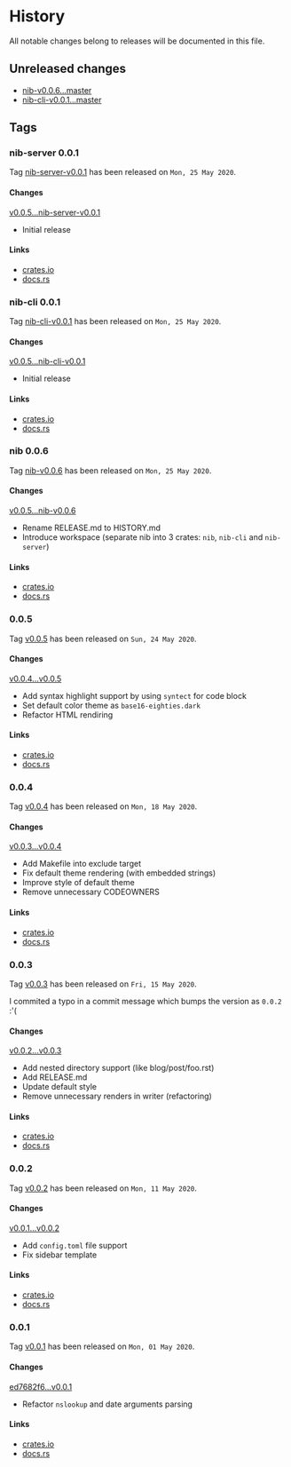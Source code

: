 # History

All notable changes belong to releases will be documented in this file.


## Unreleased changes

* [nib-v0.0.6...master](
https://gitlab.com/grauwoelfchen/nib/-/compare/nib-v0.0.6...master)
* [nib-cli-v0.0.1...master](
https://gitlab.com/grauwoelfchen/nib/-/compare/nib-cli-v0.0.1...master)


## Tags


### nib-server 0.0.1

Tag [nib-server-v0.0.1](
https://gitlab.com/grauwoelfchen/nib/-/tags/nib-server-v0.0.1) has been
released on `Mon, 25 May 2020`.

#### Changes

[v0.0.5...nib-server-v0.0.1](
https://gitlab.com/grauwoelfchen/nib/-/compare/v0.0.5...nib-server-v0.0.1)

* Initial release

#### Links

* [crates.io](https://crates.io/crates/nib-server/0.0.1)
* [docs.rs](https://docs.rs/crate/nib-server/0.0.1)


### nib-cli 0.0.1

Tag [nib-cli-v0.0.1](
https://gitlab.com/grauwoelfchen/nib/-/tags/nib-cli-v0.0.1) has been released
on `Mon, 25 May 2020`.

#### Changes

[v0.0.5...nib-cli-v0.0.1](
https://gitlab.com/grauwoelfchen/nib/-/compare/v0.0.5...nib-cli-v0.0.1)

* Initial release

#### Links

* [crates.io](https://crates.io/crates/nib-cli/0.0.1)
* [docs.rs](https://docs.rs/crate/nib-cli/0.0.1)


### nib 0.0.6

Tag [nib-v0.0.6](https://gitlab.com/grauwoelfchen/nib/-/tags/nib-v0.0.6) has
been released on `Mon, 25 May 2020`.

#### Changes

[v0.0.5...nib-v0.0.6](
https://gitlab.com/grauwoelfchen/nib/-/compare/v0.0.5...nib-v0.0.6)

* Rename RELEASE.md to HISTORY.md
* Introduce workspace (separate nib into 3 crates: `nib`, `nib-cli` and
`nib-server`)

#### Links

* [crates.io](https://crates.io/crates/nib/0.0.6)
* [docs.rs](https://docs.rs/crate/nib/0.0.6)


### 0.0.5

Tag [v0.0.5](https://gitlab.com/grauwoelfchen/nib/-/tags/v0.0.5) has been
released on `Sun, 24 May 2020`.

#### Changes

[v0.0.4...v0.0.5](
https://gitlab.com/grauwoelfchen/nib/-/compare/v0.0.4...v0.0.5)

* Add syntax highlight support by using `syntect` for code block
* Set default color theme as `base16-eighties.dark`
* Refactor HTML rendiring

#### Links

* [crates.io](https://crates.io/crates/nib/0.0.5)
* [docs.rs](https://docs.rs/crate/nib/0.0.5)


### 0.0.4

Tag [v0.0.4](https://gitlab.com/grauwoelfchen/nib/-/tags/v0.0.4) has been
released on `Mon, 18 May 2020`.

#### Changes

[v0.0.3...v0.0.4](
https://gitlab.com/grauwoelfchen/nib/-/compare/v0.0.3...v0.0.4)

* Add Makefile into exclude target
* Fix default theme rendering (with embedded strings)
* Improve style of default theme
* Remove unnecessary CODEOWNERS

#### Links

* [crates.io](https://crates.io/crates/nib/0.0.4)
* [docs.rs](https://docs.rs/crate/nib/0.0.4)


### 0.0.3

Tag [v0.0.3](https://gitlab.com/grauwoelfchen/nib/-/tags/v0.0.3) has been
released on `Fri, 15 May 2020`.

I commited a typo in a commit message which bumps the version as `0.0.2` :'(

#### Changes

[v0.0.2...v0.0.3](
https://gitlab.com/grauwoelfchen/nib/-/compare/v0.0.2...v0.0.3)

* Add nested directory support (like blog/post/foo.rst)
* Add RELEASE.md
* Update default style
* Remove unnecessary renders in writer (refactoring)

#### Links

* [crates.io](https://crates.io/crates/nib/0.0.3)
* [docs.rs](https://docs.rs/crate/nib/0.0.3)


### 0.0.2

Tag [v0.0.2](https://gitlab.com/grauwoelfchen/nib/-/tags/v0.0.2) has been
released on `Mon, 11 May 2020`.

#### Changes

[v0.0.1...v0.0.2](
https://gitlab.com/grauwoelfchen/nib/-/compare/v0.0.1...v0.0.2)

* Add `config.toml` file support
* Fix sidebar template

#### Links

* [crates.io](https://crates.io/crates/nib/0.0.2)
* [docs.rs](https://docs.rs/crate/nib/0.0.2)


### 0.0.1

Tag [v0.0.1](https://gitlab.com/grauwoelfchen/nib/-/tags/v0.0.1) has been
released on `Mon, 01 May 2020`.

#### Changes

[ed7682f6...v0.0.1](
https://gitlab.com/grauwoelfchen/nib/-/compare/ed7682f6...v0.0.1)

* Refactor `nslookup` and date arguments parsing

#### Links

* [crates.io](https://crates.io/crates/nib/0.0.1)
* [docs.rs](https://docs.rs/crate/nib/0.0.1)
